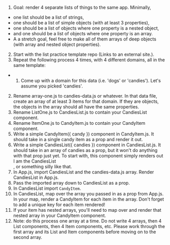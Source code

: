 1. Goal: render 4 separate lists of things to the same app. Minimally,
  - one list should be a list of strings,
  - one should be a list of simple objects (with at least 3 properties),
  - one should be a list of objects where one property is a nested object,
  - and one should be a list of objects where one property is an array.
  - A a stretch goal, feel free to make all of them arrays of deep objects (with array and nested object properties).
2. Start with the list practice template repo (Links to an external site.).
3. Repeat the following process 4 times, with 4 different domains, all in the same template:
  - 1. Come up with a domain for this data (i.e. 'dogs' or 'candies'). Let's assume you picked 'candies'.
  2.  Rename array-one.js to candies-data.js or whatever. In that data file, create an array of at least 3 items for that domain. If they are objects, the objects in the array should all have the same properties.
  3. Rename ListOne.js to CandiesList.js to contain your CandiesList component.
  4. Rename ItemOne.js to CandyItem.js to contain your CandyItem component.
  5. Write a simple CandyItem({ candy }) component in CandyItem.js. It should take in a single candy item as a prop and render it out.
  6. Write a simple CandiesList({ candies }) component in CandiesList.js. It should take in an array of candies as a prop, but it won't do anything with that prop just yet. To start with, this component simply renders out <div>I am the CandiesList</div>, or something silly like that.
  7. In App.js, import CandiesList and the candies-data.js array. Render CandiesList in App.js.
  8. Pass the imported array down to CandiesList as a prop.
  9. In CandiesList import `CandyItem`.
  10. In CandiesList, map over the array you passed in as a prop from App.js. In your map, render a CandyItem for each item in the array. Don't forget to add a unique key for each item rendered!
  11. If your item has nested arrays, you'll need to map over and render that nested array in your CandyItem component.
  12. Note: do this process one array at a time. Do not write 4 arrays, then 4 List components, then 4 Item components, etc. Please work through the first array and its List and Item components before moving on to the second array.
